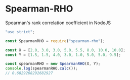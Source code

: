 # Spearman-RHO
Spearman's rank correlation coefficient in NodeJS
```javascript
"use strict";

const SpearmanRHO = require("spearman-rho");

const X = [2.0, 3.0, 3.0, 5.0, 5.5, 8.0, 10.0, 10.0];
const Y = [1.5, 1.5, 4.0, 3.0, 1.0, 5.0, 5.0, 9.5];

const spearmanRHO = new SpearmanRHO(X, Y);
console.log(spearmanRHO.calc());
// 0.6829268292682927
```
